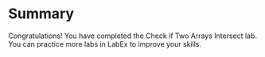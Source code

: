 # Summary

Congratulations! You have completed the Check if Two Arrays Intersect lab. You can practice more labs in LabEx to improve your skills.
